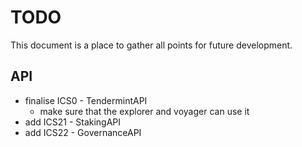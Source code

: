# TODO

This document is a place to gather all points for future development.

## API

* finalise ICS0 - TendermintAPI
  * make sure that the explorer and voyager can use it
* add ICS21 - StakingAPI
* add ICS22 - GovernanceAPI

